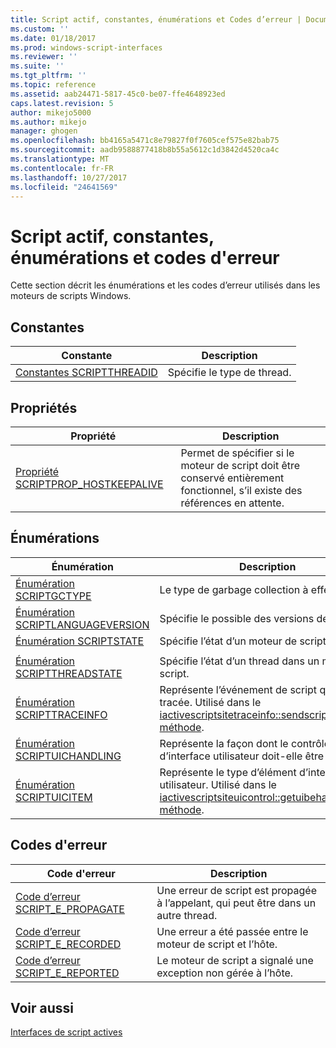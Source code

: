 ```yaml
---
title: Script actif, constantes, énumérations et Codes d’erreur | Documents Microsoft
ms.custom: ''
ms.date: 01/18/2017
ms.prod: windows-script-interfaces
ms.reviewer: ''
ms.suite: ''
ms.tgt_pltfrm: ''
ms.topic: reference
ms.assetid: aab24471-5817-45c0-be07-ffe4648923ed
caps.latest.revision: 5
author: mikejo5000
ms.author: mikejo
manager: ghogen
ms.openlocfilehash: bb4165a5471c8e79827f0f7605cef575e82bab75
ms.sourcegitcommit: aadb9588877418b8b55a5612c1d3842d4520ca4c
ms.translationtype: MT
ms.contentlocale: fr-FR
ms.lasthandoff: 10/27/2017
ms.locfileid: "24641569"
---
```

# <a name="active-script-constants-enumerations-and-error-codes"></a>Script actif, constantes, énumérations et codes d'erreur
Cette section décrit les énumérations et les codes d’erreur utilisés dans les moteurs de scripts Windows.  
  
## <a name="constants"></a>Constantes  
  
|Constante|Description|  
|--------------|-----------------|  
|[Constantes SCRIPTTHREADID](../../winscript/reference/scriptthreadid-constants.md)|Spécifie le type de thread.|  
  
## <a name="properties"></a>Propriétés  
  
|Propriété|Description|  
|--------------|-----------------|  
|[Propriété SCRIPTPROP_HOSTKEEPALIVE](../../winscript/reference/scriptprop-hostkeepalive-property.md)|Permet de spécifier si le moteur de script doit être conservé entièrement fonctionnel, s’il existe des références en attente.|  
  
## <a name="enumerations"></a>Énumérations  
  
|Énumération|Description|  
|-----------------|-----------------|  
|[Énumération SCRIPTGCTYPE](../../winscript/reference/scriptgctype-enumeration.md)|Le type de garbage collection à effectuer.|  
|[Énumération SCRIPTLANGUAGEVERSION](../../winscript/reference/scriptlanguageversion-enumeration.md)|Spécifie le possible des versions de script.|  
|[Énumération SCRIPTSTATE](../../winscript/reference/scriptstate-enumeration.md)|Spécifie l’état d’un moteur de script.|  
|||  
|[Énumération SCRIPTTHREADSTATE](../../winscript/reference/scriptthreadstate-enumeration.md)|Spécifie l’état d’un thread dans un moteur de script.|  
|[Énumération SCRIPTTRACEINFO](../../winscript/reference/scripttraceinfo-enumeration.md)|Représente l’événement de script qui est tracée. Utilisé dans le [iactivescriptsitetraceinfo::sendscripttraceinfo, méthode](../../winscript/reference/iactivescriptsitetraceinfo-sendscripttraceinfo-method.md).|  
|[Énumération SCRIPTUICHANDLING](../../winscript/reference/scriptuichandling-enumeration.md)|Représente la façon dont le contrôle d’interface utilisateur doit-elle être traité.|  
|[Énumération SCRIPTUICITEM](../../winscript/reference/scriptuicitem-enumeration.md)|Représente le type d’élément d’interface utilisateur. Utilisé dans le [iactivescriptsiteuicontrol::getuibehavior, méthode](../../winscript/reference/iactivescriptsiteuicontrol-getuibehavior-method.md).|  
  
## <a name="error-codes"></a>Codes d'erreur  
  
|Code d'erreur|Description|  
|----------------|-----------------|  
|[Code d’erreur SCRIPT_E_PROPAGATE](../../winscript/reference/script-e-propagate-error-code.md)|Une erreur de script est propagée à l’appelant, qui peut être dans un autre thread.|  
|[Code d’erreur SCRIPT_E_RECORDED](../../winscript/reference/script-e-recorded-error-code.md)|Une erreur a été passée entre le moteur de script et l’hôte.|  
|[Code d’erreur SCRIPT_E_REPORTED](../../winscript/reference/script-e-reported-error-code.md)|Le moteur de script a signalé une exception non gérée à l’hôte.|  
  
## <a name="see-also"></a>Voir aussi  
 [Interfaces de script actives](../../winscript/reference/active-script-interfaces.md)
